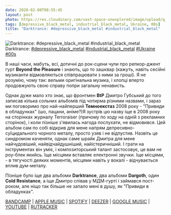 ```yaml
---
date: 2020-02-08T08:55:45
layout: post
photo: https://res.cloudinary.com/vast-space-unexplored/image/upload/q_auto,dpr_auto,w_auto/photos/photo_878_08-02-2020_08-55-45.jpg
tags: [depressive_black_metal, industrial_black_metal, Ukraine, 00s]
title: "Darktrance: #depressive_black_metal #industrial_black_metal"
---
```

![Darktrance: #depressive_black_metal #industrial_black_metal](https://res.cloudinary.com/vast-space-unexplored/image/upload/q_auto,dpr_auto,w_auto/photos/photo_878_08-02-2020_08-55-45.jpg)
Darktrance: [#depressive_black_metal](/tags/#depressive_black_metal) [#industrial_black_metal](/tags/#industrial_black_metal) [#Ukraine](/tags/#Ukraine) [#00s](/tags/#00s)

В наші часи, мабуть, всі, дотичні до рок-сцени чули про репкор-джент гурт **Beyond the Pleasure** і знають, що то зашквар (кажуть, навіть сесійні музиканти відмовляються співпрацювати з ними за гроші). Я не розумію, чому так: вельми оригінальна музика, і хлопці вперто продовжують свою справу попри загальну ненависть.

Однак дуже мало хто знає, що фронтмен **BtP** Дмитро Губський до того записав кілька сольних альбомів під чотирма різними назвами, і зараз ми поговоримо про най-найперший **Темноекстаз** 2008 року - &quot;Привиди в обладунках&quot; (шо, пацани, аніме?)Я зустрів цю назву іще в 2008 року на сторінках журналу  Terroraiser (причому по ходу на одній з рекламних сторінок), і коли пізніше з&#39;явилась нагода послухати, не відмовився. Цей альбом сам по собі відкрив для мене напрям депресивно-суїцидального чорного металу, просто узяв і не відпустив. Назвіть це синдромом каченяти, однак саме шрайк Дмитра для мене найчудовіший, найвідчайдушніший, найістеричніший. І грати на інструментах він уміє, і композиторський талант застосовує, це вам не роу-блек якийсь. Іще місцями вставляє електронні звучки. Іще місцями, - в тягучості деяких моментів, місцями навіть у вокалі - відчувається вплив дум-металу.

Пізніше було іще два альбоми **Darktrance**, два альбоми **Dargoth**, один **Cold Resistance**, а іще Дмитро співав у МДМ-гурті і займався пост-роком, але ніщо так більше не запало мені в душу, як &quot;Привиди в обладунках&quot;.

[BANDCAMP](https://badmoodmanmusic.bandcamp.com/album/ghosts-in-the-shells) \| [APPLE MUSIC](https://music.apple.com/ca/album/ghosts-in-the-shells/1455219418) \| [SPOTIFY](https://open.spotify.com/album/7L3J8qw5J4sH47smYYjV01) \| [DEEZER](https://www.deezer.com/album/88955702?utm_source=deezer&amp;utm_content=album-88955702&amp;utm_term=1601611822_1581144847&amp;utm_medium=web) \| [GOOGLE MUSIC](https://play.google.com/music/m/Becedicpyve2n6stxtxtya2vpqy?t=Ghosts_in_the_Shells_-_Darktrance) \| [YOUTUBE](https://www.youtube.com/playlist?list=OLAK5uy_lPPHRxkfzmw2lZC60TEDlXf6uHPNs5EjQ) \| [RUTRACKER](https://rutracker.org/forum/viewtopic.php?t=2492744)